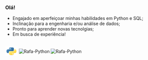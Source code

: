 ### Olá!

- Engajado em aperfeiçoar minhas habilidades em Python e SQL;
- Inclinação para a engenharia e/ou análise de dados;
- Pronto para aprender novas tecnolgias;
- Em busca de experiência!

<div style="display: inline_block"><br>
  <img align="center" alt="Rafa-Python" height="30" width="40" src="https://raw.githubusercontent.com/devicons/devicon/master/icons/python/python-original.svg">
  <img align="center" alt="Rafa-Python" height="30" width="40" src="https://cdn.jsdelivr.net/gh/devicons/devicon/icons/postgresql/postgresql-plain.svg" />
  <img align="center" alt="Rafa-Python" height="30" width="40" src="https://cdn.jsdelivr.net/gh/devicons/devicon/icons/jupyter/jupyter-original.svg" />
</div>

